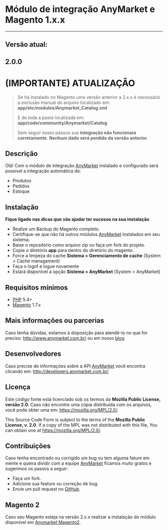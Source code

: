 Módulo de integração AnyMarket e Magento 1.x.x
===========================================
---
Versão atual:
---------
**2.0.0**
-----

**(IMPORTANTE) ATUALIZAÇÃO**
========================

> Se há instalado no Magento uma versão anterior a 2.x.x é necessário a
> exclusão manual do arquivo localizado em: 
> **app/etc/modules/Anymarket_Catalog.xml**
>
> E de toda a pasta localizada em:
> **app/code/community/Anymarket/Catalog**
>
> Sem seguir esses passos sua **integração não funcionara corretamente**.
> **Nenhum dado será perdido da versão anterior.**

Descrição
---------
Olá! Com o módulo de integração [AnyMarket] instalado e configurado será possível a integração automática de:

 - Produtos
 - Pedidos
 - Estoque

Instalação
----------
**Fique ligado nas dicas que vão ajudar ter sucesso na sua instalação**

 - Realize um Backup do Magento completo.
 - Certifique-se que não há outros módulos [AnyMarket] instalados em seu sistema.
 - Baixe o repositório como arquivo zip ou faça um fork do projeto.
 - Copie o diretório **app** para dentro do diretório do magento.
 - Force a limpeza do cache **Sistema > Gerenciamento de cache** (System > Cache management)
 - Faça o logof e logue novamente
 - Estará disponível a opção **Sistema > AnyMarket** (System > AnyMarket)

Requisitos mínimos
------------------
 - [PHP] 5.4+
 - [Magento] 1.7.x 
  
 
Mais informações ou parcerias
--------
Caso tenha dúvidas, estamos à disposição para atendê-lo no que for preciso: http://www.anymarket.com.br/ ou em nosso [blog].

Desenvolvedores
----
Caso precise de informações sobre a API [AnyMarket] você encontra clicando em: http://developers.anymarket.com.br/
 
Licença
-------
Este código fonte está licenciado sob os termos da **Mozilla Public License, versão 2.0**. Caso não encontre uma cópia distribuida com os arquivos, você pode obter uma em: https://mozilla.org/MPL/2.0/. 

This Source Code Form is subject to the terms of the **Mozilla Public License, v. 2.0**. If a copy of the MPL was not distributed with this file, You can obtain one at https://mozilla.org/MPL/2.0/.

Contribuições
-------------
Caso tenha encontrado ou corrigido um bug ou tem alguma fature em mente e queira dividir com a equipe [AnyMarket] ficamos muito gratos e sugerimos os passos a seguir:

 * Faça um fork.
 * Adicione sua feature ou correção de bug.
 * Envie um pull request no [GitHub].
 
 Magento 2
 -------------
 Caso seu Magento esteja na versão 2.x.x realizar a instalação do módulo disponivel em [Anymarket Magento2].
 

 [Magento]: https://www.magentocommerce.com/
 [PHP]: http://www.php.net/
 [AnyMarket]: http://www.anymarket.com.br
 [GitHub]: https://github.com/AnyMarket/magentoService
 [blog]: http://marketplace.anymarket.com.br/
 [Anymarket Magento2]: https://github.com/AnyMarket/magento2

